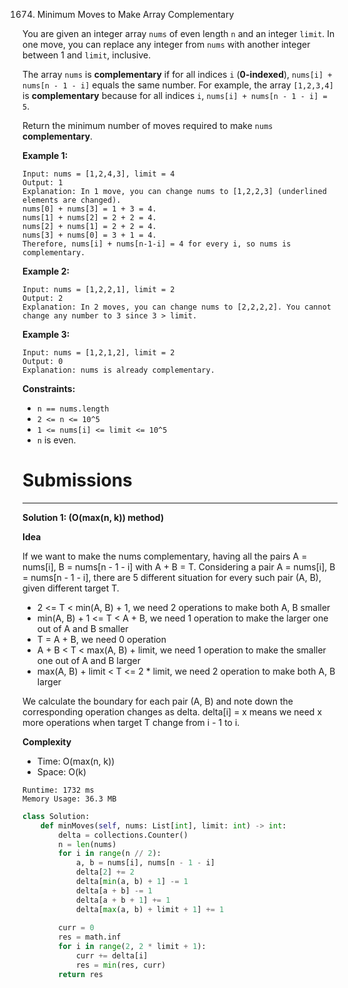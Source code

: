 1674. Minimum Moves to Make Array Complementary

You are given an integer array `nums` of even length `n` and an integer `limit`. In one move, you can replace any integer from `nums` with another integer between 1 and `limit`, inclusive.

The array `nums` is **complementary** if for all indices `i` (**0-indexed**), `nums[i] + nums[n - 1 - i]` equals the same number. For example, the array `[1,2,3,4]` is **complementary** because for all indices `i`, `nums[i] + nums[n - 1 - i] = 5`.

Return the minimum number of moves required to make `nums` **complementary**.

 

**Example 1:**
```
Input: nums = [1,2,4,3], limit = 4
Output: 1
Explanation: In 1 move, you can change nums to [1,2,2,3] (underlined elements are changed).
nums[0] + nums[3] = 1 + 3 = 4.
nums[1] + nums[2] = 2 + 2 = 4.
nums[2] + nums[1] = 2 + 2 = 4.
nums[3] + nums[0] = 3 + 1 = 4.
Therefore, nums[i] + nums[n-1-i] = 4 for every i, so nums is complementary.
```

**Example 2:**
```
Input: nums = [1,2,2,1], limit = 2
Output: 2
Explanation: In 2 moves, you can change nums to [2,2,2,2]. You cannot change any number to 3 since 3 > limit.
```

**Example 3:**
```
Input: nums = [1,2,1,2], limit = 2
Output: 0
Explanation: nums is already complementary.
```

**Constraints:**

* `n == nums.length`
* `2 <= n <= 10^5`
* `1 <= nums[i] <= limit <= 10^5`
* `n` is even.

# Submissions
---
**Solution 1: (O(max(n, k)) method)**

**Idea**

If we want to make the nums complementary, having all the pairs A = nums[i], B = nums[n - 1 - i] with A + B = T. Considering a pair A = nums[i], B = nums[n - 1 - i], there are 5 different situation for every such pair (A, B), given different target T.

* 2 <= T < min(A, B) + 1, we need 2 operations to make both A, B smaller
* min(A, B) + 1 <= T < A + B, we need 1 operation to make the larger one out of A and B smaller
* T = A + B, we need 0 operation
* A + B < T < max(A, B) + limit, we need 1 operation to make the smaller one out of A and B larger
* max(A, B) + limit < T <= 2 * limit, we need 2 operation to make both A, B larger

We calculate the boundary for each pair (A, B) and note down the corresponding operation changes as delta. delta[i] = x means we need x more operations when target T change from i - 1 to i.

**Complexity**

* Time: O(max(n, k))
* Space: O(k)

```
Runtime: 1732 ms
Memory Usage: 36.3 MB
```
```python
class Solution:
    def minMoves(self, nums: List[int], limit: int) -> int:
        delta = collections.Counter()
        n = len(nums)
        for i in range(n // 2):
            a, b = nums[i], nums[n - 1 - i]
            delta[2] += 2
            delta[min(a, b) + 1] -= 1
            delta[a + b] -= 1
            delta[a + b + 1] += 1
            delta[max(a, b) + limit + 1] += 1
            
        curr = 0            
        res = math.inf
        for i in range(2, 2 * limit + 1):
            curr += delta[i]
            res = min(res, curr)
        return res   
```
